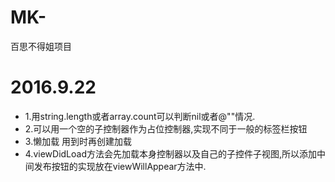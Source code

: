 # MK-
百思不得姐项目

# 2016.9.22
- 1.用string.length或者array.count可以判断nil或者@""情况.
- 2.可以用一个空的子控制器作为占位控制器,实现不同于一般的标签栏按钮
- 3.懒加载 用到时再创建加载
- 4.viewDidLoad方法会先加载本身控制器以及自己的子控件子视图,所以添加中间发布按钮的实现放在viewWillAppear方法中.
 

